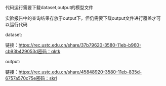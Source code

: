 代码运行需要下载dataset,output的模型文件

实验报告中的查询结果存放于output下，但仍需要下载output文件进行覆盖才可以运行代码

dataset:

链接：https://rec.ustc.edu.cn/share/37b79620-3580-11eb-b960-cb93b429053d密码：qktk

output:

链接：https://rec.ustc.edu.cn/share/45848920-3580-11eb-835d-6757a570c75e密码：skrl